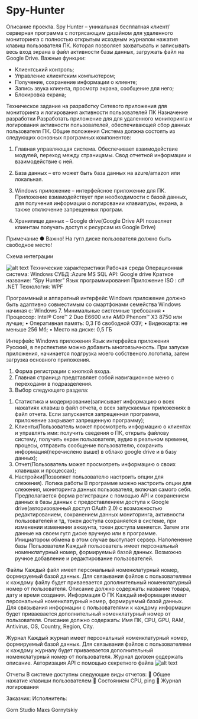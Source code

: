 # Spy-Hunter
Описание проекта. Spy Hunter –  уникальная бесплатная клиент/серверная программа с потрясающим дизайном для удаленного мониторинга с полностью открытым исходным журналом нажатия клавиш пользователя ПК. Которая позволяет захватывать и записывать весь вход экрана в файл активности базы данных, загружать файл на Google Drive. 
Важные функции:
-	Клиентський контроль;
-	Управление клиентским компьютером;
-	Получение, сохранение информации о клиенте;
-	Запись звука клиента, просмотр экрана, сообщение для него;
-	Блокировка екрана;

Техническое задание на разработку Сетевого приложения для мониторинга и логирования активности пользователей ПК
Назначение разработки
	Разработать приложение для для удаленного мониторинга и логирования активности пользователей, обеспечивающей сбор данных пользователя ПК.
Общие положения
Система должна состоять из следующих основных програмных компонентов:
1.	Главная управляющая система. Обеспечивает взаимодействие модулей, переход между страницамы. Свод отчетной информации и взаимодействие с ней. 
2.	База данных – ето может быть база данных на azure/amazon или локальная. 
3.	Windows приложение – интерфейсное приложение для ПК. Приложение взиамодействует при необходимости с базой данных, для получения информации о логировании клавиатуры, екрана, а также отключение запрещенных програм. 

4.	Хранилище данных – Google drive(Google Drive API позволяет клиентам получать доступ к ресурсам из Google Drive)

Примечание
●	Важно! На гугл диске пользователя должно быть свободное место!




Схема интеграции

![alt text](https://i.ibb.co/P1P5khz/1.png)
Технические характеристики
Рабочая среда
Операционная система: Windows
СУБД :Azure MS SQL
API: Google drive
Краткое название: “Spy Hunter”
Язык программирования 
Приложение ISO : c# .NET
Технология: WPF


Программный и аппаратный интерфейс
	Windows приложение должно быть адаптивно совместимым со смартфонами семейства Windows начиная с: Windows 7.
Минимальные системные требования
•	Процессор: Intel® Core™ 2 Duo E6600 или AMD Phenom™ X3 8750 или лучше;
•	Оперативная память: 0,3 Гб свободной ОЗУ;
•	Видеокарта: не меньше 256 Мб;
•	Место на диске: 0,5 ГБ


Интерфейс Windows приложения
	Язык интерфейса приложения Русский, в перспективе можно добавить многоязычность. 
	При запуске приложения, начинается подгрузка моего собственого логотипа, затем загрузка основного приложения. 
1.	Форма регистрации с кнопкой входа.
2.	Главная страница представляет собой навигационное меню с переходами в подразделения.
3.	Выбор следующего раздела:

1)	Статистика и модерирование(записывает информацию
о всех нажатиях клавиш в файл отчета, о всех запускаемых приложениях в файл отчета. Если запускается
запрещенная программа, приложение закрывает запрещенную программу);
2)	Клиенты(Пользователь может просмотреть информацию
о клиентах и управлять ими: получить сведения о ПК, открыть файлову систему, получить екран пользователя, аудио в реальном времени, процесы, отправить сообщение пользователю, сохранить информация(перечислено выше) в облако google drive и в базу данных);
3)	Отчет(Пользователь может просмотреть информацию
о своих клавишах и процессах);
4)	Настройки(Позволяет пользователю настроить опции для слежения).
Логика работы
В программе можно настроить опции для слежения, мониторинга данных пользователя, включая самого себя. Предполагается форма регистрации с помощью API и сохранением данных в базы данных с предоставлением доступа к Google drive(авторизованный доступ OAuth 2.0) с возможностью редактированием, сохранением данных мониторинга, активности пользователей и тд, токен доступа сохраняется в системе, при изменении изменении аккаунта, токен доступа меняется. Затем эти данные на своем гугл диске вручную или в программе. Инициатором обмена в этом случае выступает сервер.
Наполенение базы
Пользователи
Каждый пользователь имеет персональный номенклатурный номер, формируемый базой данных. Возможно ручное добавление и редактирование пользователей.


Файлы
Каждый файл имеет персональный номенклатурный номер, формируемый базой данных. Для связывания файлов с пользователями к каждому файлу будет приваевается дополнительный номенклатурный номер от пользователя. Описание должно содержать: название товара, дату и время создания.
Информация О ПК
Каждый информация имеет персональный номенклатурный номер, формируемый базой данных. Для связывания информации с пользователями к каждому информации будет приваевается дополнительный номенклатурный номер от пользователя. Описание должно содержать: Имя ПК, CPU, GPU, RAM, Antivirus, OS, Country, Region, City.

Журнал
Каждый журнал имеет персональный номенклатурный номер, формируемый базой данных. Для связывания файлов с пользователями к каждому журналу будет приваевается дополнительный номенклатурный номер от пользователя. Журнал должен содержать описание.
Авторизация API с помощью секретного файла
![alt text](https://i.ibb.co/GVYpkRz/Screenshot-1.png)

Отчеты
	В системе доступны следующие виды отчетов:
	Общее нажатие клавиши пользователем
	Состоянием CPU, ping
	Журнал логирования


Заказчик:						Исполнитель:

Gorn Studio						Maxs Gornytskiy

